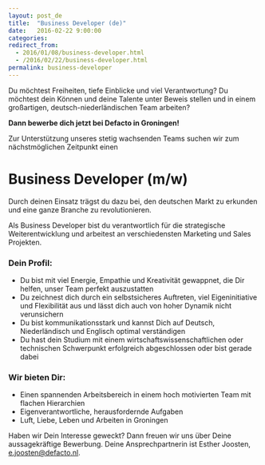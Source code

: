 ```yaml
---
layout: post_de
title:  "Business Developer (de)"
date:   2016-02-22 9:00:00
categories:
redirect_from:
  - 2016/01/08/business-developer.html
  - /2016/02/22/business-developer.html
permalink: business-developer
---
```

Du möchtest Freiheiten, tiefe Einblicke und viel Verantwortung? Du möchtest dein Können und deine Talente unter Beweis stellen und in einem großartigen, deutsch-niederländischen Team arbeiten?

**Dann bewerbe dich jetzt bei Defacto in Groningen!**

Zur Unterstützung unseres stetig wachsenden Teams suchen wir zum nächstmöglichen Zeitpunkt einen

# Business Developer (m/w)

Durch deinen Einsatz trägst du dazu bei, den deutschen Markt zu erkunden und eine ganze Branche zu revolutionieren.

Als Business Developer bist du verantwortlich für die strategische Weiterentwicklung und arbeitest an verschiedensten Marketing und Sales Projekten.

### Dein Profil:

* Du bist mit viel Energie, Empathie und Kreativität gewappnet, die Dir helfen, unser Team perfekt auszustatten
* Du zeichnest dich durch ein selbstsicheres Auftreten, viel Eigeninitiative und Flexibilität aus und lässt dich auch von hoher Dynamik nicht verunsichern
* Du bist kommunikationsstark und kannst Dich auf Deutsch, Niederländisch und Englisch optimal verständigen
* Du hast dein Studium mit einem wirtschaftswissenschaftlichen oder technischen Schwerpunkt erfolgreich abgeschlossen oder bist gerade dabei

### Wir bieten Dir:

* Einen spannenden Arbeitsbereich in einem hoch motivierten Team mit flachen Hierarchien
* Eigenverantwortliche, herausfordernde Aufgaben
* Luft, Liebe, Leben und Arbeiten in Groningen

Haben wir Dein Interesse geweckt? Dann freuen wir uns über Deine aussagekräftige Bewerbung. Deine Ansprechpartnerin ist Esther Joosten, e.joosten@defacto.nl.
